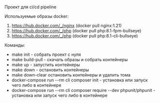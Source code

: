 Проект для ci/cd pipeline

Используемые образы docker:

1. https://hub.docker.com/_/nginx (docker pull nginx:1.21)
2. https://hub.docker.com/_/php (docker pull php:8.1-fpm-bullseye)
3. https://hub.docker.com/_/php (docker pull php:8.1-cli-bullseye)

Команды:

- make init - собрать проект с нуля
- make build-pull - скачать образы и собрать контейнеры
- make up - запустить контейнеры
- make down - остановить контейнеры
- make down-clear остановить контейнеры и удалить тома
- docker-compose run --rm cli composer init - установка или запуск чего либо в контейнере
- docker-compose run --rm cli composer require --dev phpunit/phpunit - установка или запуск чего либо в контейнере